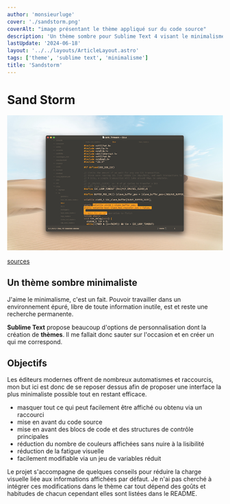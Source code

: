```yaml
---
author: 'monsieurluge'
cover: './sandstorm.png'
coverAlt: "image présentant le thème appliqué sur du code source"
description: 'Un thème sombre pour Sublime Text 4 visant le minimalisme visuel.'
lastUpdate: '2024-06-18'
layout: '../../layouts/ArticleLayout.astro'
tags: ['theme', 'sublime text', 'minimalisme']
title: 'Sandstorm'
---
```


# Sand Storm

![capture d'écran du thème](./sandstorm.png)

<a href="https://github.com/monsieurluge/sublime-text-sandstorm-theme/" target="_blank">sources</a>

## Un thème sombre minimaliste

J'aime le minimalisme, c'est un fait. Pouvoir travailler dans un environnement épuré, libre de toute information inutile, est et reste une recherche permanente.

**Sublime Text** propose beaucoup d'options de personnalisation dont la création de **thèmes**. Il me fallait donc sauter sur l'occasion et en créer un qui me correspond.

## Objectifs

Les éditeurs modernes offrent de nombreux automatismes et raccourcis, mon but ici est donc de se reposer dessus afin de proposer une interface la plus minimaliste possible tout en restant efficace.

- masquer tout ce qui peut facilement être affiché ou obtenu via un raccourci
- mise en avant du code source
- mise en avant des blocs de code et des structures de contrôle principales
- réduction du nombre de couleurs affichées sans nuire à la lisibilité
- réduction de la fatigue visuelle
- facilement modifiable via un jeu de variables réduit

Le projet s'accompagne de quelques conseils pour réduire la charge visuelle liée aux informations affichées par défaut. Je n'ai pas cherché à intégrer ces modifications dans le thème car tout dépend des goûts et habitudes de chacun cependant elles sont listées dans le README.

